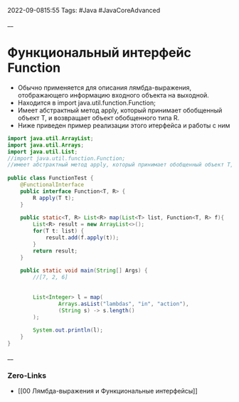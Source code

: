 2022-09-0815:55
Tags: #Java #JavaCoreAdvanced 

__
# Функциональный интерфейс Function
- Обычно применяется для описания лямбда-выражения, отображающего информацию входного объекта на выходной.
- Находится в import java.util.function.Function;
- Имеет абстрактный метод apply, который принимает обобщенный объект Т, и возвращает объект обобщенного типа R.
- Ниже приведен пример реализации этого итерфейса и работы с ним

```java
import java.util.ArrayList;  
import java.util.Arrays;  
import java.util.List;  
//import java.util.function.Function;  
//имеет абстрактный метод apply, который принимает обобщенный объект Т, и возвращает объект обобщенного типа R  
  
public class FunctionTest {  
    @FunctionalInterface  
    public interface Function<T, R> {  
        R apply(T t);  
    }  
  
    public static<T, R> List<R> map(List<T> list, Function<T, R> f){  
        List<R> result = new ArrayList<>();  
        for(T t: list) {  
            result.add(f.apply(t));  
        }  
        return result;  
    }  
  
    public static void main(String[] Args) {  
        //[7, 2, 6]  
  
  
        List<Integer> l = map(  
                Arrays.asList("lambdas", "in", "action"),  
                (String s) -> s.length()  
        );  
  
        System.out.println(l);  
    }  
}
```
__
### Zero-Links
- [[00 Лямбда-выражения и Функциональные интерфейсы]]


